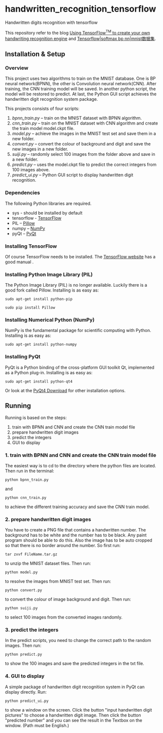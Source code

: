 # handwritten_recognition_tensorflow
Handwritten digits recognition with tensorflow

This repository refer to the blog [Using TensorFlow<sup>TM</sup> to create your own handwriting recognition engine](http://niektemme.com/2016/02/21/tensorflow-handwriting/) and [Tensorflow|softmax bp nn|mnist数据集](http://www.math1as.com/index.php/archives/294/#comment-55). 

## Installation & Setup

### Overview
This project uses two algorithms to train on the MNIST database. One is BP neural network(BPNN), the other is Convolution neural network(CNN). After training, the CNN training model will be saved. In another python script, the model will be restored to predict. At last, the Python GUI script achieves the handwritten digit recognition system package.

This projects consists of four scripts: 

1. *bpnn_train.py* – train on the MNIST dataset with BPNN algorithm.
2. *cnn_train.py* – train on the MNIST dataset with CNN algorithm and create the train model model.ckpt file.
3. *model.py* – achieve the images in the MNIST test set and save them in a new folder.
4. *convert.py* – convert the colour of background and digit and save the new images in a new folder.
5. *suiji.py* – randomly select 100 images from the folder above and save in a new folder.
6. *predict.py* – uses the model.ckpt file to predict the correct integers from 100 images above.
7. *predict_ui.py* – Python GUI script to display handwritten digit recognition.

### Dependencies
The following Python libraries are required.

- sys - should be installed by default
- tensorflow - [TensorFlow](https://www.tensorflow.org/)
- PIL – [Pillow](http://pillow.readthedocs.org)
- numpy – [NumPy](http://www.numpy.org/)
- pyQt – [PyQt](https://www.riverbankcomputing.com/software/pyqt)

### Installing TensorFlow
Of course TensorFlow needs to be installed. The [TensorFlow website](https://www.tensorflow.org/versions/master/get_started/index.html) has a good manual .

### Installing Python Image Library (PIL)
The Python Image Library (PIL) is no longer available. Luckily there is a good fork called Pillow. Installing is as easy as:

```sudo apt-get install python-pip```

```sudo pip install Pillow```

### Installing Numerical Python (NumPy)
NumPy is the fundamental package for scientific computing with Python. Installing is as easy as:

```sudo apt-get install python-numpy```

### Installing PyQt
PyQt is a Python binding of the cross-platform GUI toolkit Qt, implemented as a Python plug-in. Installing is as easy as:

```sudo apt-get install python-qt4```

Or look at the [PyQt4 Download](https://www.riverbankcomputing.com/software/pyqt/download) for other installation options.

## Running
Running is based on the steps:

1. train with BPNN and CNN and create the CNN train model file
2. prepare handwritten digit images 
3. predict the integers 
4. GUI to display

### 1. train with BPNN and CNN and create the CNN train model file
The easiest way is to cd to the directory where the python files are located. Then run in the terminal:

```python bpnn_train.py```

and

```python cnn_train.py```

to achieve the different training accuracy and save the CNN train model.

### 2. prepare handwritten digit images 
You have to create a PNG file that contains a handwritten number. The background has to be white and the number has to be black. Any paint program should be able to do this. Also the image has to be auto cropped so that there is no border around the number. So first run:

```tar zxvf FileName.tar.gz```

to unzip the MNIST dataset files. Then run:

```python model.py```

to resolve the images from MNIST test set. Then run:

```python convert.py```

to convert the colour of image background and digit. Then run:

```python suiji.py```

to select 100 images from the converted images randomly.


### 3. predict the integers

In the predict scripts, you need to change the correct path to the random images. Then run:

```python predict.py```

to show the 100 images and save the predicted integers in the txt file. 

### 4. GUI to display
A simple package of handwritten digit recognition system in PyQt can display directly. Run:

```python predict_ui.py```

to show a window on the screen. Click the button "input handwritten digit pictures" to choose a handwritten digit image. Then click the button "predicted number" and you can see the result in the Textbox on the window. (Path must be English.)




